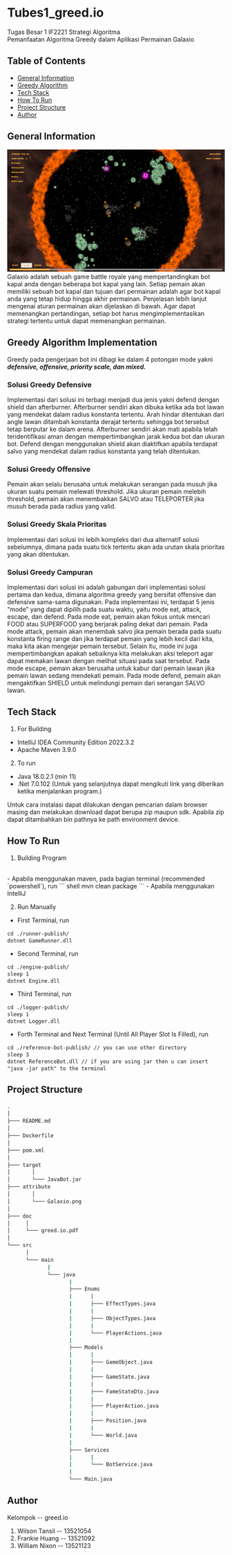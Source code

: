 # Tubes1_greed.io
Tugas Besar 1 IF2221 Strategi Algoritma
<br>
Pemanfaatan Algoritma Greedy dalam Aplikasi Permainan Galaxio

## Table of Contents
* [General Information](#general-information)
* [Greedy Algorithm](#greedy-algorithm-implementation)
* [Tech Stack](#tech-stack)
* [How To Run](#how-to-run)
* [Project Structure](#project-structure)
* [Author](#author)


## General Information
![Galaxio](./attribute/Galaxio.png)
Galaxio adalah sebuah game battle royale yang mempertandingkan bot kapal anda dengan beberapa bot kapal yang lain. Setiap pemain akan memiliki sebuah bot kapal dan tujuan dari permainan adalah agar bot kapal anda yang tetap hidup hingga akhir permainan. Penjelasan lebih lanjut mengenai aturan permainan akan dijelaskan di bawah. Agar dapat memenangkan pertandingan, setiap bot harus mengimplementasikan strategi tertentu untuk dapat memenangkan permainan.

## Greedy Algorithm Implementation
Greedy pada pengerjaan bot ini dibagi ke dalam 4 potongan mode yakni <strong> <em> defensive, offensive, priority scale, dan mixed. </em></strong>
### Solusi Greedy Defensive
Implementasi dari solusi ini terbagi menjadi dua jenis yakni defend dengan shield dan afterburner.  Afterburner sendiri akan dibuka ketika ada bot lawan yang mendekat dalam radius konstanta tertentu. Arah hindar ditentukan dari angle lawan ditambah konstanta derajat tertentu sehingga bot tersebut tetap berputar ke dalam arena. Afterburner sendiri akan mati apabila telah teridentifikasi aman dengan mempertimbangkan jarak kedua bot dan ukuran bot. Defend dengan menggunakan shield akan diaktifkan apabila terdapat salvo yang mendekat dalam radius konstanta yang telah ditentukan. 
### Solusi Greedy Offensive
Pemain akan selalu berusaha untuk melakukan serangan pada musuh jika ukuran suatu pemain melewati threshold. Jika ukuran pemain melebih threshold, pemain akan menembakkan SALVO atau TELEPORTER jika musuh berada pada radius yang valid. 
### Solusi Greedy Skala Prioritas
Implementasi dari solusi ini lebih kompleks dari dua alternatif solusi sebelumnya, dimana pada suatu tick tertentu akan ada urutan skala prioritas yang akan ditentukan.
### Solusi Greedy Campuran
Implementasi dari solusi ini adalah gabungan dari implementasi solusi pertama dan kedua, dimana algoritma greedy yang bersifat offensive dan defensive sama-sama digunakan. Pada implementasi ini, terdapat 5 jenis “mode” yang dapat dipilih pada suatu waktu, yaitu mode eat, attack, escape, dan defend.
Pada mode eat, pemain akan fokus untuk mencari FOOD atau SUPERFOOD yang berjarak paling dekat dari pemain. 
Pada mode attack, pemain akan menembak salvo jika pemain berada pada suatu konstanta firing range dan jika terdapat pemain yang lebih kecil dari kita, maka kita akan mengejar pemain tersebut. Selain itu, mode ini juga mempertimbangkan apakah sebaiknya kita melakukan aksi teleport agar dapat memakan lawan dengan melihat situasi pada saat tersebut.
Pada mode escape, pemain akan berusaha untuk kabur dari pemain lawan jika pemain lawan sedang mendekati pemain.
Pada mode defend, pemain akan mengaktifkan SHIELD untuk melindungi pemain dari serangan SALVO lawan.

## Tech Stack
1. For Building
- IntelliJ IDEA Community Edition 2022.3.2
- Apache Maven 3.9.0
2. To run
- Java 18.0.2.1 (min 11)
- .Net 7.0.102 (Untuk yang selanjutnya dapat mengikuti link yang diberikan ketika menjalankan program.)

Untuk cara instalasi dapat dilakukan dengan pencarian dalam browser masing dan melakukan download dapat berupa zip maupun sdk. Apabila zip dapat ditambahkan bin pathnya ke path environment device.

## How To Run
1. Building Program
<br>
- Apabila menggunakan maven, pada bagian terminal (recommended `powershell`), run
``` shell
mvn clean package
```
- Apabila menggunakan IntelliJ

2. Run Manually
- First Terminal, run
``` shell
cd ./runner-publish/
dotnet GameRunner.dll 
```
- Second Terminal, run
``` shell
cd ./engine-publish/
sleep 1
dotnet Engine.dll 
```
- Third Terminal, run
``` shell
cd ./logger-publish/
sleep 1
dotnet Logger.dll
```
- Forth Terminal and Next Terminal (Until All Player Slot Is Filled), run
``` shell
cd ./reference-bot-publish/ // you can use other directory
sleep 3
dotnet ReferenceBot.dll // if you are using jar then u can insert "java -jar path" to the terminal
```

## Project Structure
```bash
.
│   
├─── README.md
│
├─── Dockerfile
│
├─── pom.xml
│
├─── target
│       │
│       └─── JavaBot.jar
├─── attribute
│       │
│       └─── Galaxio.png
│
├─── doc
│     │
│     └─── greed.io.pdf
│
└─── src
      │
      └─── main
             |
             └─── java
                    |
                    ├─── Enums
                    |      |
                    |      ├─── EffectTypes.java
                    |      |
                    |      ├─── ObjectTypes.java
                    |      |
                    |      └─── PlayerActions.java
                    |
                    ├─── Models
                    |      |
                    |      ├─── GameObject.java
                    |      |
                    |      ├─── GameState.java
                    |      |
                    |      ├─── FameStateDto.java
                    |      |
                    |      ├─── PlayerAction.java
                    |      |
                    |      ├─── Position.java
                    |      |
                    |      └─── World.java    
                    |
                    ├─── Services
                    |      |
                    |      └─── BotService.java
                    |
                    └─── Main.java
```

## Author
Kelompok -- greed.io 
1. Wilson Tansil -- 13521054
2. Frankie Huang -- 13521092
3. William Nixon -- 13521123